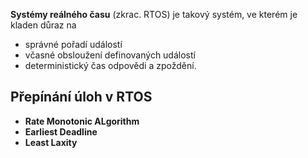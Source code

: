 **Systémy reálného času** (zkrac. RTOS) je takový systém, ve kterém je kladen důraz na 
- správné pořadí událostí
- včasné obsloužení definovaných událostí
- deterministický čas odpovědi a zpoždění.

## Přepínání úloh v RTOS

- **Rate Monotonic ALgorithm**
- **Earliest Deadline**
- **Least Laxity**